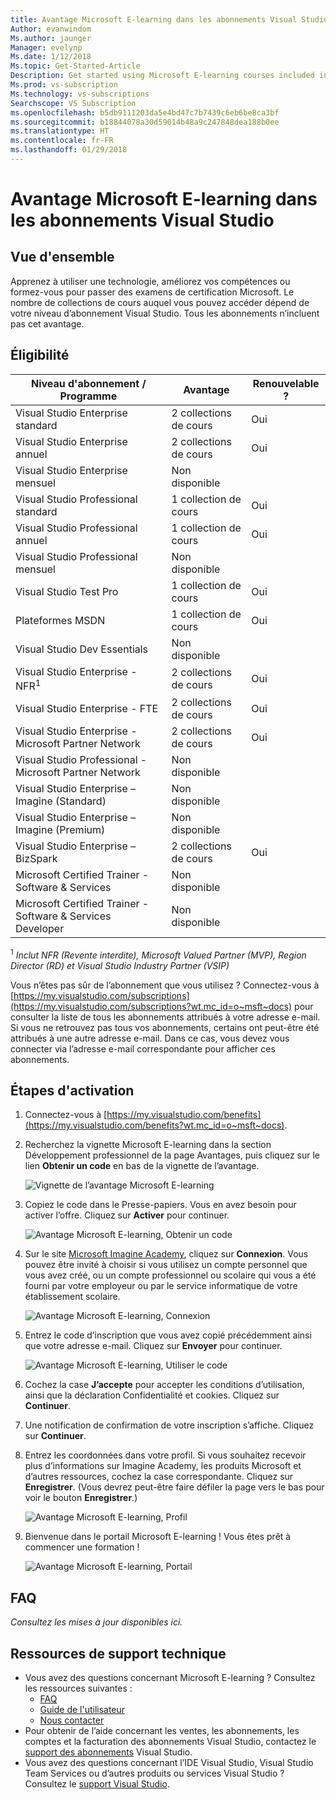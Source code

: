 ```yaml
---
title: Avantage Microsoft E-learning dans les abonnements Visual Studio | Microsoft Docs
Author: evanwindom
Ms.author: jaunger
Manager: evelynp
Ms.date: 1/12/2018
Ms.topic: Get-Started-Article
Description: Get started using Microsoft E-learning courses included in selected Visual Studio subscription.
Ms.prod: vs-subscription
Ms.technology: vs-subscriptions
Searchscope: VS Subscription
ms.openlocfilehash: b5db9111203da5e4bd47c7b7439c6eb6be8ca3bf
ms.sourcegitcommit: b18844078a30d59014b48a9c247848dea188b0ee
ms.translationtype: HT
ms.contentlocale: fr-FR
ms.lasthandoff: 01/29/2018
---
```

#  <a name="the-microsoft-e-learning-benefit-in-visual-studio-subscriptions"></a>Avantage Microsoft E-learning dans les abonnements Visual Studio

## <a name="overview"></a>Vue d'ensemble
Apprenez à utiliser une technologie, améliorez vos compétences ou formez-vous pour passer des examens de certification Microsoft.  Le nombre de collections de cours auquel vous pouvez accéder dépend de votre niveau d’abonnement Visual Studio.  Tous les abonnements n’incluent pas cet avantage. 

## <a name="eligibility"></a>Éligibilité
| Niveau d'abonnement / Programme                                                  | Avantage               | Renouvelable ?                                                         |
|-------------------------------------------------------------------------------|-----------------------|--------------------------------------------------------------------|
| Visual Studio Enterprise standard                                             | 2 collections de cours  |  Oui                                                               |
| Visual Studio Enterprise annuel                                               | 2 collections de cours  |  Oui                                                               |
| Visual Studio Enterprise mensuel                                              | Non disponible         |                                                                    |
| Visual Studio Professional standard                                           | 1 collection de cours   |  Oui                                                               |
| Visual Studio Professional annuel                                             | 1 collection de cours   |  Oui                                                               | 
| Visual Studio Professional mensuel                                            | Non disponible         |                                                                    |
| Visual Studio Test Pro                                                        | 1 collection de cours   |  Oui                                                               |
| Plateformes MSDN                                                                | 1 collection de cours   |  Oui                                                               |
| Visual Studio Dev Essentials                                                  | Non disponible         |                                                                    |
| Visual Studio Enterprise - NFR<sup>1</sup>                                               | 2 collections de cours  |  Oui                                                               |
| Visual Studio Enterprise - FTE                                                | 2 collections de cours  |  Oui                                                               |
| Visual Studio Enterprise - Microsoft Partner Network                          | 2 collections de cours  |  Oui                                                               |
| Visual Studio Professional - Microsoft Partner Network                        | Non disponible         |                                                                    |
| Visual Studio Enterprise – Imagine (Standard)                                 | Non disponible         |                                                                    |
| Visual Studio Enterprise – Imagine (Premium)                                  | Non disponible         |                                                                    |
| Visual Studio Enterprise – BizSpark                                           | 2 collections de cours  |  Oui                                                               |
| Microsoft Certified Trainer - Software & Services                             | Non disponible         |                                                                    |
| Microsoft Certified Trainer - Software & Services Developer                   | Non disponible         |                                                                    |

<sup>1</sup>  *Inclut NFR (Revente interdite), Microsoft Valued Partner (MVP), Region Director (RD) et Visual Studio Industry Partner (VSIP)*  

Vous n’êtes pas sûr de l’abonnement que vous utilisez ?  Connectez-vous à [https://my.visualstudio.com/subscriptions](https://my.visualstudio.com/subscriptions?wt.mc_id=o~msft~docs) pour consulter la liste de tous les abonnements attribués à votre adresse e-mail. Si vous ne retrouvez pas tous vos abonnements, certains ont peut-être été attribués à une autre adresse e-mail.  Dans ce cas, vous devez vous connecter via l’adresse e-mail correspondante pour afficher ces abonnements. 

## <a name="activation-steps"></a>Étapes d'activation
1.  Connectez-vous à [https://my.visualstudio.com/benefits](https://my.visualstudio.com/benefits?wt.mc_id=o~msft~docs).

2.  Recherchez la vignette Microsoft E-learning dans la section Développement professionnel de la page Avantages, puis cliquez sur le lien **Obtenir un code** en bas de la vignette de l’avantage.

    ![Vignette de l’avantage Microsoft E-learning](_img\vs-elearn\vs-elearn-tile.png)

2.  Copiez le code dans le Presse-papiers.  Vous en avez besoin pour activer l’offre.  Cliquez sur **Activer** pour continuer. 

    ![Avantage Microsoft E-learning, Obtenir un code](_img\vs-elearn\vs-elearn-get-code.png)


3.  Sur le site [Microsoft Imagine Academy](https://imagineacademy.microsoft.com/AccessCodeRedemption/enrollmentcode?channelid=6), cliquez sur **Connexion**.  Vous pouvez être invité à choisir si vous utilisez un compte personnel que vous avez créé, ou un compte professionnel ou scolaire qui vous a été fourni par votre employeur ou par le service informatique de votre établissement scolaire. 

    ![Avantage Microsoft E-learning, Connexion](_img\vs-elearn\vs-elearn-imagine-resized.png)


4.  Entrez le code d’inscription que vous avez copié précédemment ainsi que votre adresse e-mail.  Cliquez sur **Envoyer** pour continuer.  

    ![Avantage Microsoft E-learning, Utiliser le code](_img\vs-elearn\vs-elearn-enter-code-resized.png)


5.  Cochez la case **J’accepte** pour accepter les conditions d’utilisation, ainsi que la déclaration Confidentialité et cookies.  Cliquez sur **Continuer**.  
6.  Une notification de confirmation de votre inscription s’affiche.  Cliquez sur **Continuer**.  
7.  Entrez les coordonnées dans votre profil.  Si vous souhaitez recevoir plus d’informations sur Imagine Academy, les produits Microsoft et d’autres ressources, cochez la case correspondante.  Cliquez sur **Enregistrer**.  (Vous devrez peut-être faire défiler la page vers le bas pour voir le bouton **Enregistrer**.)

    ![Avantage Microsoft E-learning, Profil](_img\vs-elearn\vs-elearn-full-profile.png)

8.  Bienvenue dans le portail Microsoft E-learning ! Vous êtes prêt à commencer une formation !

    ![Avantage Microsoft E-learning, Portail](_img\vs-elearn\vs-elearn-portal.png)

## <a name="faq"></a>FAQ
*Consultez les mises à jour disponibles ici.*

## <a name="support-resources"></a>Ressources de support technique
-  Vous avez des questions concernant Microsoft E-learning ?  Consultez les ressources suivantes :
    -  [FAQ](https://imagineacademy.microsoft.com/home/FrequentlyAskedQuestions?isAdmin=false&channel=B2C)
    -  [Guide de l'utilisateur](https://imagineacademy.microsoft.com/home/help?isAdmin=false&channel=B2C)
    -  [Nous contacter](https://imagineacademy.microsoft.com/?whr=uri:MicrosoftAccount#contactUs)
-  Pour obtenir de l’aide concernant les ventes, les abonnements, les comptes et la facturation des abonnements Visual Studio, contactez le [support des abonnements](https://www.visualstudio.com/subscriptions/support/) Visual Studio.
-  Vous avez des questions concernant l’IDE Visual Studio, Visual Studio Team Services ou d’autres produits ou services Visual Studio ?  Consultez le [support Visual Studio](https://www.visualstudio.com/support/). 